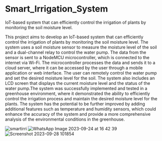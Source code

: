 # Smart_Irrigation_System
IoT-based system that can efficiently control the irrigation of plants  by monitoring the soil moisture level.



This project aims to develop an IoT-based system that can efficiently control the irrigation of plants by monitoring the soil moisture level. The system uses a soil moisture sensor to measure the 
moisture level of the soil and a dual-channel relay to control the water pump. The data from the sensor is sent to a NodeMCU microcontroller, which is connected to the internet via Wi-Fi. The 
microcontroller processes the data and sends it to a cloud server, where it can be accessed by the user through a mobile application or web interface. The user can remotely control the water pump and set the desired moisture level for the soil. The system also includes an LCD screen that displays the current moisture level and the status of the water pump.The system was successfully implemented and tested in a greenhouse environment, where it demonstrated the ability to efficiently control the irrigation process and maintain the desired moisture level for the plants. The system has the potential to be further improved by adding additional features such as temperature and humidity sensors, which could enhance the accuracy of the system and provide a more comprehensive analysis of the environmental conditions in the greenhouse.



![smartirri](https://github.com/pulkit225/Smart_Irrigation_System/assets/101818015/c8f4c7ff-834e-430b-9b47-5d7d2631cf72)
![WhatsApp Image 2023-09-24 at 16 42 39](https://github.com/pulkit225/Smart_Irrigation_System/assets/101818015/c01782f4-27ae-438d-82b0-71225a51da6a)
![Screenshot 2023-09-28 101854](https://github.com/pulkit225/Smart_Irrigation_System/assets/101818015/160b35e2-a09a-4c70-b17d-8100461af336)
